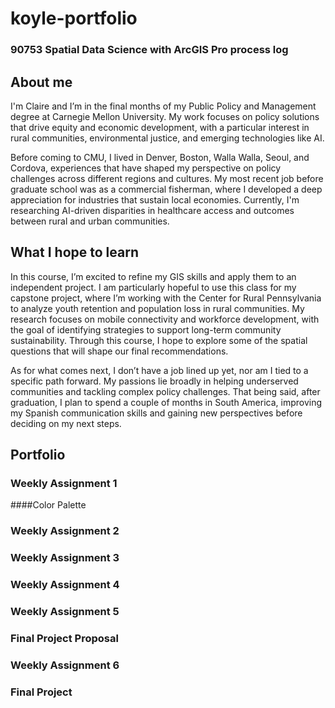 # koyle-portfolio
### 90753 Spatial Data Science with ArcGIS Pro process log

## About me 

I'm Claire and I’m in the final months of my Public Policy and Management degree at Carnegie Mellon University. My work focuses on policy solutions that drive equity and economic development, with a particular interest in rural communities, environmental justice, and emerging technologies like AI.

Before coming to CMU, I lived in Denver, Boston, Walla Walla, Seoul, and Cordova, experiences that have shaped my perspective on policy challenges across different regions and cultures. My most recent job before graduate school was as a commercial fisherman, where I developed a deep appreciation for industries that sustain local economies. Currently, I'm researching AI-driven disparities in healthcare access and outcomes between rural and urban communities. 

## What I hope to learn 

In this course, I’m excited to refine my GIS skills and apply them to an independent project. I am particularly hopeful to use this class for my capstone project, where I’m working with the Center for Rural Pennsylvania to analyze youth retention and population loss in rural communities. My research focuses on mobile connectivity and workforce development, with the goal of identifying strategies to support long-term community sustainability. Through this course, I hope to explore some of the spatial questions that will shape our final recommendations.

As for what comes next, I don’t have a job lined up yet, nor am I tied to a specific path forward. My passions lie broadly in helping underserved communities and tackling complex policy challenges. That being said, after graduation, I plan to spend a couple of months in South America, improving my Spanish communication skills and gaining new perspectives before deciding on my next steps.

## Portfolio

### Weekly Assignment 1

####Color Palette



### Weekly Assignment 2

### Weekly Assignment 3

### Weekly Assignment 4

### Weekly Assignment 5

### Final Project Proposal

### Weekly Assignment 6

### Final Project


